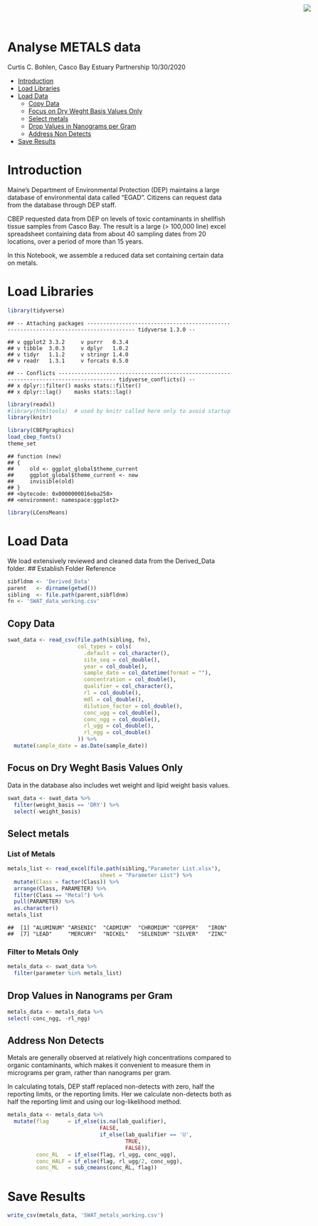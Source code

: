 Analyse METALS data
================
Curtis C. Bohlen, Casco Bay Estuary Partnership
10/30/2020

  - [Introduction](#introduction)
  - [Load Libraries](#load-libraries)
  - [Load Data](#load-data)
      - [Copy Data](#copy-data)
      - [Focus on Dry Weght Basis Values
        Only](#focus-on-dry-weght-basis-values-only)
      - [Select metals](#select-metals)
      - [Drop Values in Nanograms per
        Gram](#drop-values-in-nanograms-per-gram)
      - [Address Non Detects](#address-non-detects)
  - [Save Results](#save-results)

<img
  src="https://www.cascobayestuary.org/wp-content/uploads/2014/04/logo_sm.jpg"
  style="position:absolute;top:10px;right:50px;" />

# Introduction

Maine’s Department of Environmental Protection (DEP) maintains a large
database of environmental data called “EGAD”. Citizens can request data
from the database through DEP staff.

CBEP requested data from DEP on levels of toxic contaminants in
shellfish tissue samples from Casco Bay. The result is a large (\>
100,000 line) excel spreadsheet containing data from about 40 sampling
dates from 20 locations, over a period of more than 15 years.

In this Notebook, we assemble a reduced data set containing certain data
on metals.

# Load Libraries

``` r
library(tidyverse)
```

    ## -- Attaching packages ------------------------------------------------------------------------------------- tidyverse 1.3.0 --

    ## v ggplot2 3.3.2     v purrr   0.3.4
    ## v tibble  3.0.3     v dplyr   1.0.2
    ## v tidyr   1.1.2     v stringr 1.4.0
    ## v readr   1.3.1     v forcats 0.5.0

    ## -- Conflicts ---------------------------------------------------------------------------------------- tidyverse_conflicts() --
    ## x dplyr::filter() masks stats::filter()
    ## x dplyr::lag()    masks stats::lag()

``` r
library(readxl)
#library(htmltools)  # used by knitr called here only to avoid startup text later in document
library(knitr)

library(CBEPgraphics)
load_cbep_fonts()
theme_set
```

    ## function (new) 
    ## {
    ##     old <- ggplot_global$theme_current
    ##     ggplot_global$theme_current <- new
    ##     invisible(old)
    ## }
    ## <bytecode: 0x0000000016eba258>
    ## <environment: namespace:ggplot2>

``` r
library(LCensMeans)
```

# Load Data

We load extensively reviewed and cleaned data from the Derived\_Data
folder. \#\# Establish Folder Reference

``` r
sibfldnm <- 'Derived_Data'
parent   <- dirname(getwd())
sibling  <- file.path(parent,sibfldnm)
fn <- 'SWAT_data_working.csv'
```

## Copy Data

``` r
swat_data <- read_csv(file.path(sibling, fn),
                      col_types = cols(
                        .default = col_character(),
                        site_seq = col_double(),
                        year = col_double(),
                        sample_date = col_datetime(format = ""),
                        concentration = col_double(),
                        qualifier = col_character(),
                        rl = col_double(),
                        mdl = col_double(),
                        dilution_factor = col_double(),
                        conc_ugg = col_double(),
                        conc_ngg = col_double(),
                        rl_ugg = col_double(),
                        rl_ngg = col_double()
                      )) %>%
  mutate(sample_date = as.Date(sample_date))
```

## Focus on Dry Weght Basis Values Only

Data in the database also includes wet weight and lipid weight basis
values.

``` r
swat_data <- swat_data %>%
  filter(weight_basis == 'DRY') %>%
  select(-weight_basis)
```

## Select metals

### List of Metals

``` r
metals_list <- read_excel(file.path(sibling,"Parameter List.xlsx"), 
                             sheet = "Parameter List") %>%
  mutate(Class = factor(Class)) %>%
  arrange(Class, PARAMETER) %>%
  filter(Class == "Metal") %>%
  pull(PARAMETER) %>%
  as.character()
metals_list
```

    ##  [1] "ALUMINUM" "ARSENIC"  "CADMIUM"  "CHROMIUM" "COPPER"   "IRON"    
    ##  [7] "LEAD"     "MERCURY"  "NICKEL"   "SELENIUM" "SILVER"   "ZINC"

### Filter to Metals Only

``` r
metals_data <- swat_data %>%
  filter(parameter %in% metals_list)
```

## Drop Values in Nanograms per Gram

``` r
metals_data <- metals_data %>%
select(-conc_ngg, -rl_ngg)
```

## Address Non Detects

Metals are generally observed at relatively high concentrations compared
to organic contaminants, which makes it convenient to measure them in
micrograms per gram, rather than nanograms per gram.

In calculating totals, DEP staff replaced non-detects with zero, half
the reporting limits, or the reporting limits. Her we calculate
non-detects both as half the reporting limit and using our
log-likelihood method.

``` r
metals_data <- metals_data %>%
  mutate(flag      = if_else(is.na(lab_qualifier),
                             FALSE,
                             if_else(lab_qualifier == 'U',
                                     TRUE,
                                     FALSE)),
         conc_RL   = if_else(flag, rl_ugg, conc_ugg),
         conc_HALF = if_else(flag, rl_ugg/2, conc_ugg),
         conc_ML   = sub_cmeans(conc_RL, flag))
```

# Save Results

``` r
write_csv(metals_data, 'SWAT_metals_working.csv')
```
